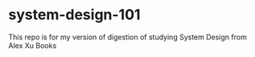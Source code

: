 # system-design-101
This repo is for my version of digestion of studying System Design from Alex Xu Books
